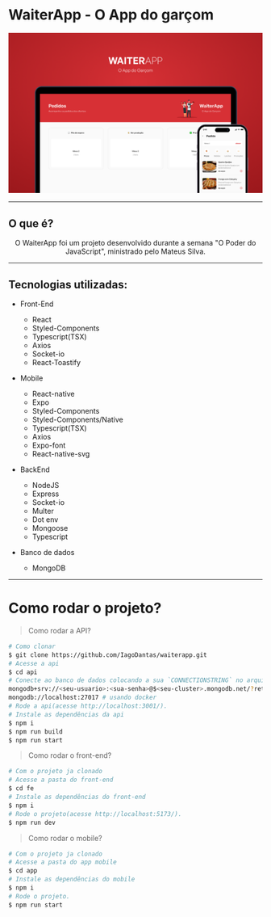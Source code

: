 # WaiterApp - O App do garçom

![image](ast/capa.png)
<hr/>

## O que é?
<p align="center">
O WaiterApp foi um projeto desenvolvido durante a semana "O Poder do JavaScript", ministrado pelo Mateus Silva.
</p>
<hr/>


## Tecnologias utilizadas:
* Front-End

  * React
  * Styled-Components
  * Typescript(TSX)
  * Axios
  * Socket-io
  * React-Toastify
  
* Mobile

  * React-native
  * Expo
  * Styled-Components
  * Styled-Components/Native
  * Typescript(TSX)
  * Axios
  * Expo-font
  * React-native-svg
  
* BackEnd

  * NodeJS
  * Express
  * Socket-io
  * Multer
  * Dot env
  * Mongoose
  * Typescript
  
* Banco de dados

  * MongoDB
 <hr/>
 
# Como rodar o projeto?

> Como rodar a API?
```bash
# Como clonar
$ git clone https://github.com/IagoDantas/waiterapp.git
# Acesse a api
$ cd api
# Conecte ao banco de dados colocando a sua `CONNECTIONSTRING` no arquivo `.env`
mongodb+srv://<seu-usuario>:<sua-senha>@$<seu-cluster>.mongodb.net/?retryWrites=true&w=majority # caso for usar atlas mongoose
mongodb://localhost:27017 # usando docker
# Rode a api(acesse http://localhost:3001/).
# Instale as dependências da api
$ npm i
$ npm run build
$ npm run start
```

>Como rodar o front-end?
```bash
# Com o projeto ja clonado
# Acesse a pasta do front-end
$ cd fe
# Instale as dependências do front-end
$ npm i
# Rode o projeto(acesse http://localhost:5173/).
$ npm run dev
```
>Como rodar o mobile?
```bash
# Com o projeto ja clonado
# Acesse a pasta do app mobile
$ cd app
# Instale as dependências do mobile
$ npm i
# Rode o projeto.
$ npm run start
```

